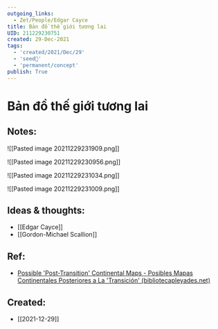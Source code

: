 ```yaml
---
outgoing_links:
  - Zet/People/Edgar Cayce
title: Bản đồ thế giới tương lai
UID: 211229230751
created: 29-Dec-2021
tags:
  - 'created/2021/Dec/29'
  - 'seed🥜'
  - 'permanent/concept'
publish: True
---
```

# Bản đồ thế giới tương lai

## Notes:
![[Pasted image 20211229231909.png]]

![[Pasted image 20211229230956.png]]

![[Pasted image 20211229231034.png]]

![[Pasted image 20211229231009.png]]

## Ideas & thoughts:
- [[Edgar Cayce]]
- [[Gordon-Michael Scallion]]

## Ref:
- [Possible 'Post-Transition' Continental Maps - Posibles Mapas Continentales Posteriores a La 'Transición' (bibliotecapleyades.net)](https://www.bibliotecapleyades.net/mapas_antiguos/mapasantiguos01.htm)

## Created:
- [[2021-12-29]]
